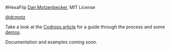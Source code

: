 #HexaFlip
[Dan Motzenbecker](http://oxism.com), MIT License

[@dcmotz](http://twitter.com/dcmotz)


Take a look at the [Codrops article](http://tympanus.net/codrops/2013/03/07/hexaflip-a-flexible-3d-cube-plugin) for a guide through the process and some [demos](http://tympanus.net/Tutorials/HexaFlip).

Documentation and examples coming soon.
